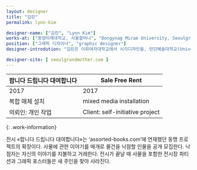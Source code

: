 ```yaml
---
layout: designer
title: "김린"
permalink: lynn-kim

designer-name: ["김린", "Lynn Kim"]
works-at: ["동양미래대학교, 서울할머니", "Dongynag Mirae University, Seoulgrandmother"]
position: ["그래픽 디자이너", "graphic designer"]
designer-introdution: "김린은 이화여자대학교에서 시각디자인을, 런던예술대학교(University of the Arts London)에서 그래픽디자인을 공부했다. 1인 출판사 서울할머니를 운영했으며 2017년 한 해 동안 여성 디자이너 정책모임 우(WOO)의 대표로 활동했다. «한국, 여성, 그래픽 디자이너 11»을 6699프레스와 공동 기획했다. 가천대학교, 공주대학교, 이화여자대학교 등에서 시각 디자인, 편집 디자인, 디자인일상문화사 등을 가르쳤고 2017년 9월부터 동양미래대학교 시각정보디자인과 조교수로 일하고 있다."

designer-site: [ seoulgrandmother.com ]
---
```


| 팝니다 드립니다 대여합니다 | Sale Free Rent |
|----------------|----------------|
| 2017 | 2017 |
| 복합 매체 설치 | mixed media installation |
| 의뢰인: 개인 작업 | Client: self-initiative project |
{: .work-information}

전시 «팝니다 드립니다 대여합니다»는 ‘assorted-books.com’에 연재했던 동명 프로젝트의 확장이다. 사물에 관한 이야기를 매개로 물건을 낙점할 인물을 공개 모집한다. 낙점자는 자신의 이야기를 지불하고 거래한다. 전시가 끝날 때 사물을 포함한 전시장 파티션과 그래픽 포스터들은 새 주인을 찾아 사라진다. 
